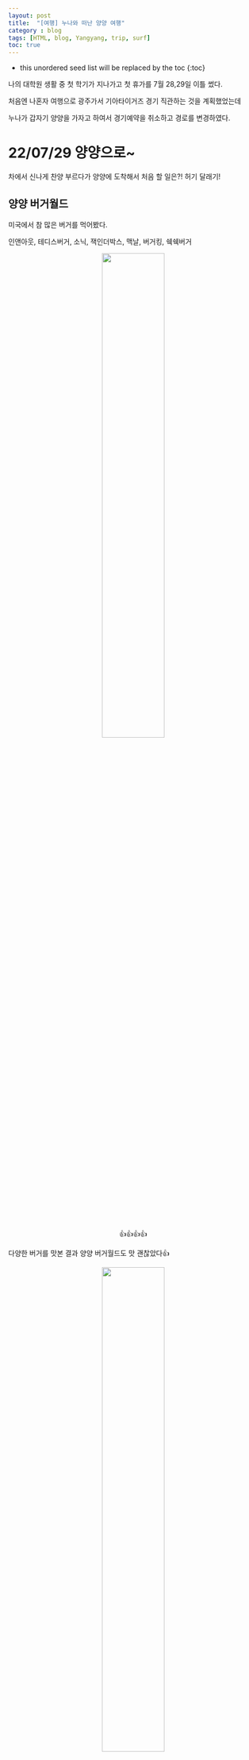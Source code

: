 ```yaml
---
layout: post
title:  "[여행] 누나와 떠난 양양 여행"
category : blog
tags: [HTML, blog, Yangyang, trip, surf]
toc: true
---
```

* this unordered seed list will be replaced by the toc
{:toc}

나의 대학원 생활 중 첫 학기가 지나가고 첫 휴가를 7월 28,29일 이틀 썼다.

처음엔 나혼자 여행으로 광주가서 기아타이거즈 경기 직관하는 것을 계획했었는데

누나가 갑자기 양양을 가자고 하여서 경기예약을 취소하고 경로를 변경하였다.

# 22/07/29 양양으로~

차에서 신나게 찬양 부르다가 양양에 도착해서 처음 할 일은?! 허기 달래기!

## 양양 버거월드

미국에서 참 많은 버거를 먹어봤다.

인앤아웃, 테디스버거, 소닉, 잭인더박스, 맥날, 버거킹, 쉑쉑버거

<p align="center">
  <img src="/blog/img/trip/trip2/1.JPG"  align="center" width="50%">
  <figcaption align="center">👍👍👍👍</figcaption>
</p>

다양한 버거를 맛본 결과 양양 버거월드도 맛 괜찮았다👍

<p align="center">
  <img src="/blog/img/trip/trip2/2.JPG"  align="center" width="50%">
</p>

<p align="center">
  <img src="/blog/img/trip/trip2/3.JPG"  align="center" width="50%">
  <img src="/blog/img/trip/trip2/4.JPG"  align="center" width="50%">
</p>
<p align="center">
  <img src="/blog/img/trip/trip2/5.JPG"  align="center" width="50%">
  <img src="/blog/img/trip/trip2/6.JPG"  align="center" width="50%">
</p>

허기를 달랬으니 서핑하러 🚶‍♂️

<p align="center">
  <img src="/blog/img/trip/trip2/7.JPG"  align="center" width="50%">
</p>

## 서핑

하와이에서 서핑하는 거 구경도 하고, 시흥 거북섬 웨이브 파크에서 강습도 받아 봤지만

자주 타지는 못했으니 이번에도 강습을 한 번 받아봤다.

<p align="center">
  <img src="/blog/img/trip/trip2/.JPG"  align="center" width="50%">
</p>

<p align="center">
  <img src="/blog/img/trip/trip2/9.JPG"  align="center" width="50%">
</p>

<p align="center">
  <img src="/blog/img/trip/trip2/10.JPG"  align="center" width="50%">
  <img src="/blog/img/trip/trip2/11.JPG"  align="center" width="50%">
</p>

이날은 파도가 완전 잔잔했다...

패들링만 엄청 한듯...

<p align="center">
  <img src="/blog/img/trip/trip2/12.JPG"  align="center" width="50%">
</p>

<p align="center">
  <img src="/blog/img/trip/trip2/14.JPG"  align="center" width="50%">
  <img src="/blog/img/trip/trip2/13.JPG"  align="center" width="50%">
</p>

<p align="center">
  <img src="/blog/img/trip/trip2/15.JPG"  align="center" width="50%">
</p>

<p align="center">
  <img src="/blog/img/trip/trip2/16.JPG"  align="center" width="50%">
  <figcaption align="center">둘 자세 무엇?ㅋㅋㅋ</figcaption>
</p>

## 미식축구

<p align="center">
  <img src="/blog/img/trip/trip2/16.JPG"  align="center" width="50%">
</p>

아직 탑건의 오동잎 댄스가 머릿속에서 지워지지가 않았다.

누나와 나는 해변가에서 바로 실행에 옮겼다ㅋㅋ

영화는 영화일뿐! 배우는 아무나 하는게 아니다!

상상속 나의 모습

<p align="center">
<iframe src="https://giphy.com/embed/JUwPv0B1cEGTHlHJ93" width="480" height="270" frameBorder="0" class="giphy-embed" allowFullScreen></iframe><p>

현실의 나

<p align="center">
<iframe src="https://giphy.com/embed/RxUeepqgUyYKqzaOKv" width="254" height="480" frameBorder="0" class="giphy-embed" allowFullScreen></iframe><p>

## 카페로그

집 가기전 양양에서 마지막으로 카페로그라는 카페에 들렸는데 깔끔하고 책도 많고 음료 맛도 좋았다. 👍👍

<style>.embed-container { position: relative; padding-bottom: 56.25%; height: 0; overflow: hidden; max-width: 100%; } .embed-container iframe, .embed-container object, .embed-container embed { position: absolute; top: 0; left: 0; width: 100%; height: 100%; }</style><div class='embed-container'><iframe src='https://www.youtube.com/embed//satOAEde7rc' frameborder='0' allowfullscreen></iframe></div>

마지막으로 누나가 만들어준 영상

<style>.embed-container { position: relative; padding-bottom: 56.25%; height: 0; overflow: hidden; max-width: 100%; } .embed-container iframe, .embed-container object, .embed-container embed { position: absolute; top: 0; left: 0; width: 100%; height: 100%; }</style><div class='embed-container'><iframe src='https://www.youtube.com/embed//flq7jEm95cE' frameborder='0' allowfullscreen></iframe></div>